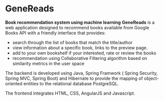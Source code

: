 # GeneReads

**Book recommendation system using machine learning**
**__GeneReads__** is a web application designed to recommend books available from Google Books API with a friendly interface that provides:
- search through the list of books that match the title/author
- view information about a specific book, links to the preview page.
- add to your own bookshelf if your interested, rate or review the books
- recommendation using Collaborative Filtering algorithm based on similarity metrics in the user space

The backend is developed using Java, Spring Framwork ( Spring Security, Spring MVC, Spring Boot) and Hibernate to provide the mapping of object-oriented entities to the relational database PostgreSQL.

The frontend integrates HTML, CSS, AngularJS and Javascript.

